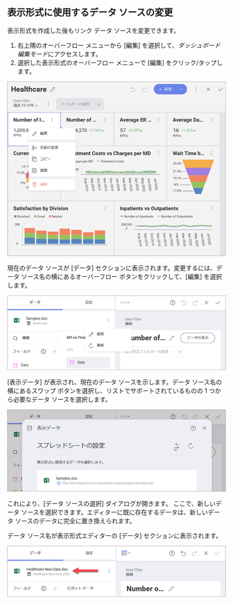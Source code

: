## 表示形式に使用するデータ ソースの変更

表示形式を作成した後もリンク データ ソースを変更できます。

1. 右上隅のオーバーフロー メニューから [編集] を選択して、*ダッシュボード編集モード*にアクセスします。
2. 選択した表示形式のオーバーフロー メニューで [編集] をクリック/タップします。

<img src="images/visualization-enter-edit-mode.png" alt="Select edit mode of a visualization" class="responsive-img"/>

現在のデータ ソースが [データ] セクションに表示されます。変更するには、データ ソース名の横にあるオーバーフロー ボタンをクリックして、[編集] を選択します。

<img src="images/visualization-current-data-source.png" alt="Edit option of current data source" class="responsive-img"/>

[表示データ] が表示され、現在のデータ ソースを示します。データ ソース名の横にあるスワップ ボタンを選択し、リストでサポートされているものの 1 つから必要なデータ ソースを選択します。

<img src="images/current-data-source-information.png" alt="Current data source swap button" class="responsive-img"/>

これにより、[データ ソースの選択] ダイアログが開きます。
ここで、新しいデータ ソースを選択できます。エディターに既に存在するデータは、新しいデータ ソースのデータに完全に置き換えられます。

データ ソース名が表示形式エディターの [データ] セクションに表示されます。

<img src="images/updated-data-source-visualization.png" alt="Updated data source visualization" class="responsive-img"/>

